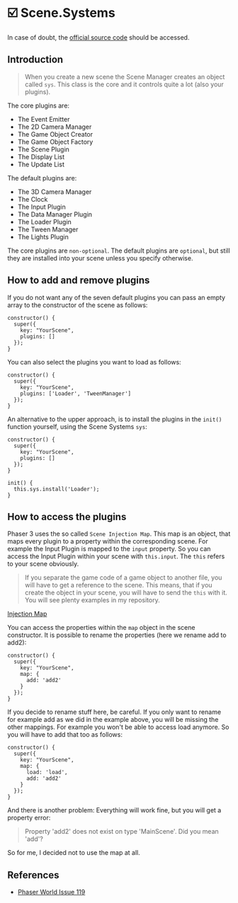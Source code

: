 # :ballot_box_with_check: Scene.Systems

In case of doubt, the [official source code](https://github.com/photonstorm/phaser) should be accessed.

## Introduction

> When you create a new scene the Scene Manager creates an object called `sys`.
> This class is the core and it controls quite a lot (also your plugins).

The core plugins are:

- The Event Emitter
- The 2D Camera Manager
- The Game Object Creator
- The Game Object Factory
- The Scene Plugin
- The Display List
- The Update List

The default plugins are:

- The 3D Camera Manager
- The Clock
- The Input Plugin
- The Data Manager Plugin
- The Loader Plugin
- The Tween Manager
- The Lights Plugin

The core plugins are `non-optional`. The default plugins are `optional`, but still
they are installed into your scene unless you specify otherwise.

## How to add and remove plugins

If you do not want any of the seven default plugins you can pass an empty array
to the constructor of the scene as follows:

```
constructor() {
  super({
    key: "YourScene",
    plugins: []
  });
}
```

You can also select the plugins you want to load as follows:

```
constructor() {
  super({
    key: "YourScene",
    plugins: ['Loader', 'TweenManager']
  });
}
```

An alternative to the upper approach, is to install the plugins in the `init()`
function yourself, using the Scene Systems `sys`:

```
constructor() {
  super({
    key: "YourScene",
    plugins: []
  });
}

init() {
  this.sys.install('Loader');
}
```

## How to access the plugins

Phaser 3 uses the so called `Scene Injection Map`. This map is an object, that
maps every plugin to a property within the corresponding scene. For example the
Input Plugin is mapped to the `input` property. So you can access the Input Plugin
within your scene with `this.input`. The `this` refers to your scene
obviously.

> If you separate the game code of a game object to another file, you will have to
> get a reference to the scene. This means, that if you create the object in your
> scene, you will have to send the `this` with it. You will see plenty examples in
> my repository.

[Injection Map](https://github.com/photonstorm/phaser/blob/master/src/scene/InjectionMap.js)

You can access the properties within the `map` object in the scene constructor.
It is possible to rename the properties (here we rename add to add2):

```
constructor() {
  super({
    key: "YourScene",
    map: {
      add: 'add2'
    }
  });
}
```

If you decide to rename stuff here, be careful. If you only want to rename for
example add as we did in the example above, you will be missing the other mappings.
For example you won't be able to access load anymore. So you will have to add
that too as follows:

```
constructor() {
  super({
    key: "YourScene",
    map: {
      load: 'load',
      add: 'add2'
    }
  });
}
```

And there is another problem:
Everything will work fine, but you will get a property error:

> Property 'add2' does not exist on type 'MainScene'. Did you mean 'add'?

So for me, I decided not to use the map at all.

## References

- [Phaser World Issue 119](https://madmimi.com/p/a2dddb)
